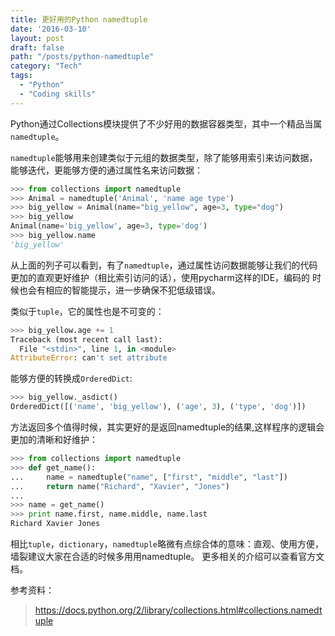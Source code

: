 ```yaml
---
title: 更好用的Python namedtuple
date: '2016-03-10'
layout: post
draft: false
path: "/posts/python-namedtuple"
category: "Tech"
tags:
  - "Python"
  - "Coding skills"
---
```



Python通过Collections模块提供了不少好用的数据容器类型，其中一个精品当属`namedtuple`。

`namedtuple`能够用来创建类似于元组的数据类型，除了能够用索引来访问数据，能够迭代，更能够方便的通过属性名来访问数据：

```python
>>> from collections import namedtuple
>>> Animal = namedtuple('Animal', 'name age type')
>>> big_yellow = Animal(name="big_yellow", age=3, type="dog")
>>> big_yellow
Animal(name='big_yellow', age=3, type='dog')
>>> big_yellow.name
'big_yellow'
```

从上面的列子可以看到，有了`namedtuple`，通过属性访问数据能够让我们的代码更加的直观更好维护（相比索引访问的话），使用pycharm这样的IDE，编码的
时候也会有相应的智能提示，进一步确保不犯低级错误。

类似于`tuple`，它的属性也是不可变的：

```python
>>> big_yellow.age += 1
Traceback (most recent call last):
  File "<stdin>", line 1, in <module>
AttributeError: can't set attribute
```
能够方便的转换成`OrderedDict`:

```python
>>> big_yellow._asdict()
OrderedDict([('name', 'big_yellow'), ('age', 3), ('type', 'dog')])
```

方法返回多个值得时候，其实更好的是返回namedtuple的结果,这样程序的逻辑会更加的清晰和好维护：

```python
>>> from collections import namedtuple
>>> def get_name():
...     name = namedtuple("name", ["first", "middle", "last"])
...     return name("Richard", "Xavier", "Jones")
...
>>> name = get_name()
>>> print name.first, name.middle, name.last
Richard Xavier Jones
```

相比`tuple`，`dictionary`，`namedtuple`略微有点综合体的意味：直观、使用方便，墙裂建议大家在合适的时候多用用namedtuple。
更多相关的介绍可以查看官方文档。


参考资料：

> https://docs.python.org/2/library/collections.html#collections.namedtuple
